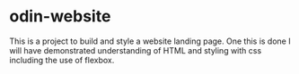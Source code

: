 # odin-website
This is a project to build and style a website landing page.
One this is done I will have demonstrated understanding of HTML
and styling with css including the use of flexbox. 